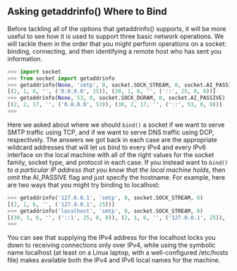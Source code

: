 ## Asking getaddrinfo() Where to Bind

Before tackling all of the options that getaddrinfo() supports, it will be more useful to see how it is used
to support three basic network operations. We will tackle them in the order that you might perform
operations on a socket: binding, connecting, and then identifying a remote host who has sent you
information.
```python
>>> import socket
>>> from socket import getaddrinfo
>>> getaddrinfo(None, 'smtp', 0, socket.SOCK_STREAM, 0, socket.AI_PASSIVE)
[(2, 1, 6, '', ('0.0.0.0', 25)), (30, 1, 6, '', ('::', 25, 0, 0))]
>>> getaddrinfo(None, 53, 0, socket.SOCK_DGRAM, 0, socket.AI_PASSIVE)
[(2, 2, 17, '', ('0.0.0.0', 53)), (30, 2, 17, '', ('::', 53, 0, 0))]
>>>
```
Here we asked about where we should `bind()` a socket if we want to serve SMTP traffic using TCP,
and if we want to serve DNS traffic using DCP, respectively. The answers we got back in each case are the
appropriate wildcard addresses that will let us bind to every IPv4 and every IPv6 interface on the local
machine with all of the right values for the socket family, socket type, and protocol in each case.
If you instead want to *`bind()` to a particular IP address that you know that the local machine holds*,
then omit the AI_PASSIVE flag and just specify the hostname. For example, here are two ways that you
might try binding to localhost:
```python
>>> getaddrinfo('127.0.0.1', 'smtp', 0, socket.SOCK_STREAM, 0)
[(2, 1, 6, '', ('127.0.0.1', 25))]
>>> getaddrinfo('localhost', 'smtp', 0, socket.SOCK_STREAM, 0)
[(30, 1, 6, '', ('::1', 25, 0, 0)), (2, 1, 6, '', ('127.0.0.1', 25)), (30, 1, 6, '', ('fe80::1%lo0', 25, 0, 1))]
>>>

```
You can see that supplying the IPv4 address for the localhost locks you down to receiving
connections only over IPv4, while using the symbolic name localhost (at least on a Linux laptop, with
a well-configured /etc/hosts file) makes available both the IPv4 and IPv6 local names for the machine.
